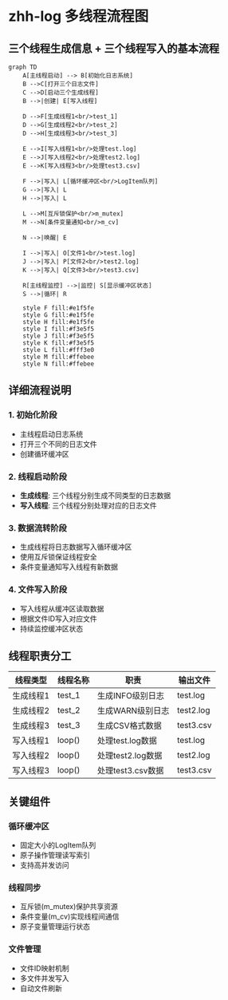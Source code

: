 # zhh-log 多线程流程图

## 三个线程生成信息 + 三个线程写入的基本流程

```mermaid
graph TD
    A[主线程启动] --> B[初始化日志系统]
    B -->C[打开三个日志文件]
    C -->D[启动三个生成线程]
    B -->|创建| E[写入线程]

    D -->F[生成线程1<br/>test_1]
    D -->G[生成线程2<br/>test_2]
    D -->H[生成线程3<br/>test_3]

    E -->I[写入线程1<br/>处理test.log]
    E -->J[写入线程2<br/>处理test2.log]
    E -->K[写入线程3<br/>处理test3.csv]

    F -->|写入| L[循环缓冲区<br/>LogItem队列]
    G -->|写入| L
    H -->|写入| L

    L -->M[互斥锁保护<br/>m_mutex]
    M -->N[条件变量通知<br/>m_cv]

    N -->|唤醒| E

    I -->|写入| O[文件1<br/>test.log]
    J -->|写入| P[文件2<br/>test2.log]
    K -->|写入| Q[文件3<br/>test3.csv]

    R[主线程监控] -->|监控| S[显示缓冲区状态]
    S -->|循环| R

    style F fill:#e1f5fe
    style G fill:#e1f5fe
    style H fill:#e1f5fe
    style I fill:#f3e5f5
    style J fill:#f3e5f5
    style K fill:#f3e5f5
    style L fill:#fff3e0
    style M fill:#ffebee
    style N fill:#ffebee
```

## 详细流程说明

### 1. 初始化阶段
- 主线程启动日志系统
- 打开三个不同的日志文件
- 创建循环缓冲区

### 2. 线程启动阶段
- **生成线程**: 三个线程分别生成不同类型的日志数据
- **写入线程**: 三个线程分别处理对应的日志文件

### 3. 数据流转阶段
- 生成线程将日志数据写入循环缓冲区
- 使用互斥锁保证线程安全
- 条件变量通知写入线程有新数据

### 4. 文件写入阶段
- 写入线程从缓冲区读取数据
- 根据文件ID写入对应文件
- 持续监控缓冲区状态

## 线程职责分工

| 线程类型 | 线程名称 | 职责 | 输出文件 |
|---------|---------|------|---------|
| 生成线程1 | test_1 | 生成INFO级别日志 | test.log |
| 生成线程2 | test_2 | 生成WARN级别日志 | test2.log |
| 生成线程3 | test_3 | 生成CSV格式数据 | test3.csv |
| 写入线程1 | loop() | 处理test.log数据 | test.log |
| 写入线程2 | loop() | 处理test2.log数据 | test2.log |
| 写入线程3 | loop() | 处理test3.csv数据 | test3.csv |

## 关键组件

### 循环缓冲区
- 固定大小的LogItem队列
- 原子操作管理读写索引
- 支持高并发访问

### 线程同步
- 互斥锁(m_mutex)保护共享资源
- 条件变量(m_cv)实现线程间通信
- 原子变量管理运行状态

### 文件管理
- 文件ID映射机制
- 多文件并发写入
- 自动文件刷新

